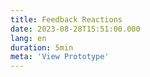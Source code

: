 ```yaml
---
title: Feedback Reactions
date: 2023-08-28T15:51:00.000
lang: en
duration: 5min
meta: 'View Prototype'
---
```


<Title />

<Feedback />

<br />


**Acknowledgements**

Thanks to [Milan Raring](https://twitter.com/MilanRaring), the original is [here](https://codepen.io/aaroniker/pen/mdyYBPP).

